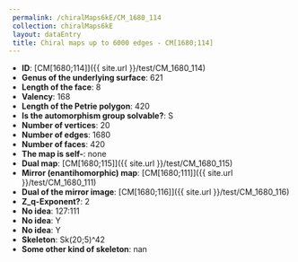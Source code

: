 ```yaml
--- 
 permalink: /chiralMaps6kE/CM_1680_114 
 collection: chiralMaps6kE
 layout: dataEntry
 title: Chiral maps up to 6000 edges - CM[1680;114]
---
```


- **ID**: [CM[1680;114]]({{ site.url }}/test/CM_1680_114)
- **Genus of the underlying surface**: 621
- **Length of the face**: 8
- **Valency**: 168
- **Length of the Petrie polygon**: 420
- **Is the automorphism group solvable?**: S
- **Number of vertices**: 20
- **Number of edges**: 1680
- **Number of faces**: 420
- **The map is self-**: none
- **Dual map**: [CM[1680;115]]({{ site.url }}/test/CM_1680_115)
- **Mirror (enantihomorphic) map**: [CM[1680;111]]({{ site.url }}/test/CM_1680_111)
- **Dual of the mirror image**: [CM[1680;116]]({{ site.url }}/test/CM_1680_116)
- **Z_q-Exponent?**: 2
- **No idea**:  127:111
- **No idea**: Y
- **No idea**: Y
- **Skeleton**: Sk(20;5)^42
- **Some other kind of skeleton**: nan
